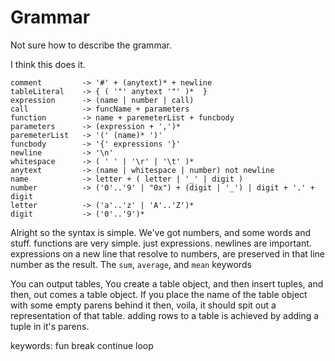 # Grammar

Not sure how to describe the grammar.

I think this does it.
```
comment         -> '#' + (anytext)* + newline
tableLiteral    -> { ( '"' anytext '"' )*  }
expression      -> (name | number | call)
call            -> funcName + parameters
function        -> name + paremeterList + funcbody
parameters      -> (expression + ',')*
paremeterList   -> '(' (name)* ')'
funcbody        -> '{' expressions '}'
newline         -> '\n'
whitespace      -> ( ' ' | '\r' | '\t' )*
anytext         -> (name | whitespace | number) not newline
name            -> letter + ( letter | '_' | digit )
number          -> ('0'..'9' | "0x") + (digit | '_') | digit + '.' + digit
letter          -> ('a'..'z' | 'A'..'Z')*
digit           -> ('0'..'9')*
```
Alright so the syntax is simple. We've got numbers, and some words and stuff. functions are very simple. just expressions. newlines are important. expressions on a new line that resolve to numbers, are preserved in that line number as the result. The `sum`, `average`, and `mean` keywords

You can output tables, You create a table object, and then insert tuples, and then, out comes a table object. If you place the name of the table object with some empty parens behind it then, voila, it should spit out a representation of that table. adding rows to a table is achieved by adding a tuple in it's parens.

keywords:
	fun
	break
	continue
	loop
	
